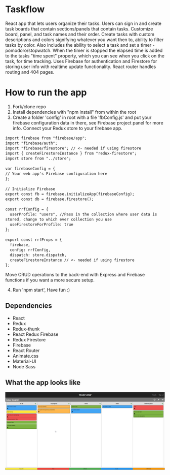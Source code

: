 # Taskflow
React app that lets users organize their tasks. Users can sign in and create task boards that contain sections/panels that contain tasks. Customize board, panel, and task names and their order. Create tasks with custom descriptions and colors signifying whatever you want then to, ability to filter tasks by color. Also includes the ability to select a task and set a timer - pomodoro/stopwatch. When the timer is stopped the elapsed time is added to the tasks "time spent" property, which you can see when you click on the task, for time tracking. Uses Firebase for authentication and Firestore for storing user info with realtime update functionality. React router handles routing and 404 pages.

# How to run the app 
1. Fork/clone repo
2. Install dependencies with "npm install" from within the root
3. Create a folder 'config' in root with a file 'fbConfig.js' and put your firebase configuration data in there, see Firebase project panel for more info. Connect your Redux store to your firebase app.
```
import firebase from "firebase/app";
import "firebase/auth";
import "firebase/firestore"; // <- needed if using firestore
import { createFirestoreInstance } from "redux-firestore";
import store from "../store";

var firebaseConfig = {
// Your web app's Firebase configuration here
};

// Initialize Firebase
export const fb = firebase.initializeApp(firebaseConfig);
export const db = firebase.firestore();

const rrfConfig = {
  userProfile: "users", //Pass in the collection where user data is stored, change to which ever collection you use
  useFirestoreForProfile: true 
};

export const rrfProps = {
  firebase,
  config: rrfConfig,
  dispatch: store.dispatch,
  createFirestoreInstance // <- needed if using firestore
};
```
 Move CRUD operations to the back-end with Express and Firebase functions if you want a more secure setup.

4. Run 'npm start', Have fun :)

## Dependencies
* React
* Redux
* Redux-thunk
* React Redux Firebase
* Redux Firestore
* Firebase
* React Router
* Animate.css
* Material-UI
* Node Sass

## What the app looks like 
![Markdown Logo](https://github.com/awetmelake/myTaskManagerApp/blob/master/chrome_2019-09-24_15-07-10.png)
